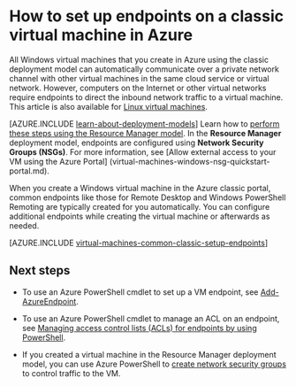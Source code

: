 <properties
	pageTitle="Set up endpoints on a classic Windows VM | Microsoft Azure"
	description="Learn to set up endpoints in the Azure classic portal to allow communication with a Windows virtual machine in Azure."
	services="virtual-machines-windows"
	documentationCenter=""
	authors="cynthn"
	manager="timlt"
	editor=""
	tags="azure-service-management"/>

<tags
	ms.service="virtual-machines-windows"
	ms.workload="infrastructure-services"
	ms.tgt_pltfrm="vm-windows"
	ms.devlang="na"
	ms.topic="article"
	ms.date="04/19/2016"
	ms.author="cynthn"/>

# How to set up endpoints on a classic virtual machine in Azure


All Windows virtual machines that you create in Azure using the classic deployment model can automatically communicate over a private network channel with other virtual machines in the same cloud service or virtual network. However, computers on the Internet or other virtual networks require endpoints to direct the inbound network traffic to a virtual machine. This article is also available for [Linux virtual machines](virtual-machines-linux-classic-setup-endpoints.md).

[AZURE.INCLUDE [learn-about-deployment-models](../../includes/learn-about-deployment-models-classic-include.md)] Learn how to [perform these steps using the Resource Manager model](virtual-machines-windows-nsg-quickstart-portal.md). In the **Resource Manager** deployment model, endpoints are configured using **Network Security Groups (NSGs)**. For more information, see [Allow external access to your VM using the Azure Portal] (virtual-machines-windows-nsg-quickstart-portal.md).

When you create a Windows virtual machine in the Azure classic portal, common endpoints like those for Remote Desktop and Windows PowerShell Remoting are typically created for you automatically. You can configure additional endpoints while creating the virtual machine or afterwards as needed.



[AZURE.INCLUDE [virtual-machines-common-classic-setup-endpoints](../../includes/virtual-machines-common-classic-setup-endpoints.md)]

## Next steps

* To use an Azure PowerShell cmdlet to set up a VM endpoint, see [Add-AzureEndpoint](https://msdn.microsoft.com/library/azure/dn495300.aspx).

* To use an Azure PowerShell cmdlet to manage an ACL on an endpoint, see [Managing access control lists (ACLs) for endpoints by using PowerShell](../virtual-network/virtual-networks-acl-powershell.md).

* If you created a virtual machine in the Resource Manager deployment model, you can use Azure PowerShell to [create network security groups](../virtual-network/virtual-networks-create-nsg-arm-ps.md) to control traffic to the VM.
